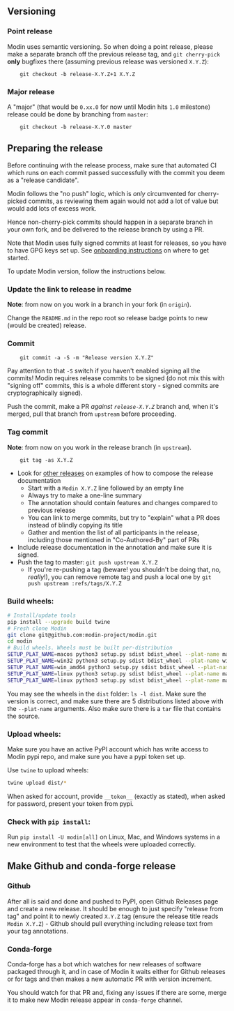 ## Versioning

### Point release

Modin uses semantic versioning. So when doing a point release, please make a separate branch
off the previous release tag, and `git cherry-pick` **only** bugfixes there (assuming previous release was versioned `X.Y.Z`):

        git checkout -b release-X.Y.Z+1 X.Y.Z

### Major release

A "major" (that would be `0.xx.0` for now until Modin hits `1.0` milestone) release could be done by branching from `master`:

        git checkout -b release-X.Y.0 master

## Preparing the release

Before continuing with the release process, make sure that automated CI which runs on each commit passed successfully with the commit you deem as a "release candidate".

Modin follows the "no push" logic, which is _only_ circumvented for cherry-picked commits,
as reviewing them again would not add a lot of value but would add lots of excess work.

Hence non-cherry-pick commits should happen in a separate branch in your own fork, and
be delivered to the release branch by using a PR.

Note that Modin uses fully signed commits at least for releases, so you have to have GPG keys set up. See [onboarding instructions](https://github.com/modin-project/modin/blob/master/onboarding/onboarding.md) on where to get started.

To update Modin version, follow the instructions below.

### Update the link to release in readme

**Note**: from now on you work in a branch in your fork (in `origin`).

Change the `README.md` in the repo root so release badge points to new (would be created) release.

### Commit

        git commit -a -S -m "Release version X.Y.Z"

Pay attention to that `-S` switch if you haven't enabled signing all the commits!
Modin requires release commits to be signed (do not mix this with "signing off" commits, this
is a whole different story - signed commits are cryptographically signed).

Push the commit, make a PR _against `release-X.Y.Z`_ branch and, when it's merged, pull that branch from `upstream` before proceeding.

### Tag commit

**Note**: from now on you work in the release branch (in `upstream`).

        git tag -as X.Y.Z

  * Look for [other releases](https://github.com/modin-project/modin/releases) on examples of how to compose the release documentation
    * Start with a `Modin X.Y.Z` line followed by an empty line
    * Always try to make a one-line summary
    * The annotation should contain features and changes compared to previous release
    * You can link to merge commits, but try to "explain" what a PR does instead of blindly copying its title
    * Gather and mention the list of all participants in the release, including those mentioned in "Co-Authored-By" part of PRs
  * Include release documentation in the annotation and make sure it is signed.
  * Push the tag to master: `git push upstream X.Y.Z`
    * If you're re-pushing a tag (beware! you shouldn't be doing that, no, _really_!), you can remove remote tag and push a local one by `git push upstream :refs/tags/X.Y.Z`

### Build wheels:

```bash
# Install/update tools
pip install --upgrade build twine
# Fresh clone Modin
git clone git@github.com:modin-project/modin.git
cd modin
# Build wheels. Wheels must be built per-distribution
SETUP_PLAT_NAME=macos python3 setup.py sdist bdist_wheel --plat-name macosx_10_9_x86_64
SETUP_PLAT_NAME=win32 python3 setup.py sdist bdist_wheel --plat-name win32
SETUP_PLAT_NAME=win_amd64 python3 setup.py sdist bdist_wheel --plat-name win_amd64
SETUP_PLAT_NAME=linux python3 setup.py sdist bdist_wheel --plat-name manylinux1_x86_64
SETUP_PLAT_NAME=linux python3 setup.py sdist bdist_wheel --plat-name manylinux1_i686
```

You may see the wheels in the `dist` folder: `ls -l dist`. Make sure the version is correct,
and make sure there are 5 distributions listed above with the `--plat-name` arguments.
Also make sure there is a `tar` file that contains the source.

### Upload wheels:

Make sure you have an active PyPI account which has write access to Modin pypi repo, and make sure you have a pypi token set up.

Use `twine` to upload wheels:

```bash
twine upload dist/*
```

When asked for account, provide `__token__` (exactly as stated), when asked for password, present your token from pypi.

### Check with `pip install`:

Run `pip install -U modin[all]` on Linux, Mac, and Windows systems in a new environment
to test that the wheels were uploaded correctly.

## Make Github and conda-forge release

### Github

After all is said and done and pushed to PyPI, open Github Releases page and create a new release. It should be enough to just specify "release from tag" and point it to newly created `X.Y.Z` tag (ensure the release title reads `Modin X.Y.Z`) - Github should pull everything including release text from your tag annotations.

### Conda-forge

Conda-forge has a bot which watches for new releases of software packaged through it,
and in case of Modin it waits either for Github releases or for tags and then makes
a new automatic PR with version increment.

You should watch for that PR and, fixing any issues if there are some, merge it
to make new Modin release appear in `conda-forge` channel.
